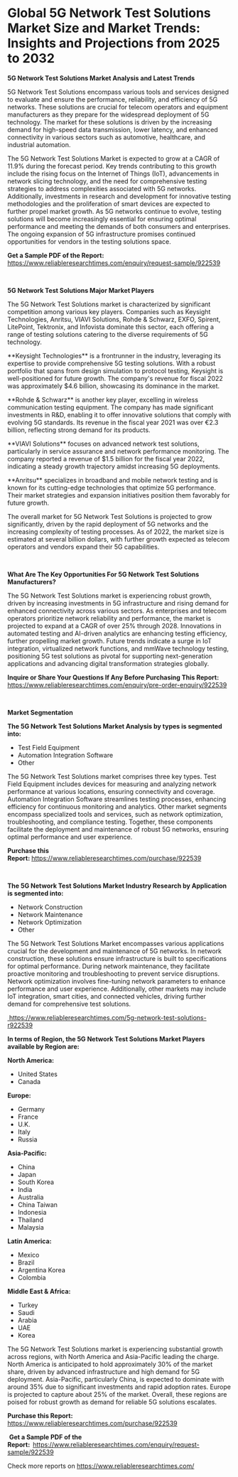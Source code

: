 <p><h1>Global 5G Network Test Solutions Market Size and Market Trends: Insights and Projections from 2025 to 2032</h1></p><p><strong>5G Network Test Solutions Market Analysis and Latest Trends</strong></p>
<p><p>5G Network Test Solutions encompass various tools and services designed to evaluate and ensure the performance, reliability, and efficiency of 5G networks. These solutions are crucial for telecom operators and equipment manufacturers as they prepare for the widespread deployment of 5G technology. The market for these solutions is driven by the increasing demand for high-speed data transmission, lower latency, and enhanced connectivity in various sectors such as automotive, healthcare, and industrial automation.</p><p>The 5G Network Test Solutions Market is expected to grow at a CAGR of 11.9% during the forecast period. Key trends contributing to this growth include the rising focus on the Internet of Things (IoT), advancements in network slicing technology, and the need for comprehensive testing strategies to address complexities associated with 5G networks. Additionally, investments in research and development for innovative testing methodologies and the proliferation of smart devices are expected to further propel market growth. As 5G networks continue to evolve, testing solutions will become increasingly essential for ensuring optimal performance and meeting the demands of both consumers and enterprises. The ongoing expansion of 5G infrastructure promises continued opportunities for vendors in the testing solutions space.</p></p>
<p><strong>Get a Sample PDF of the Report:&nbsp;</strong> <a href="https://www.reliableresearchtimes.com/enquiry/request-sample/922539?utm_campaign=2643&utm_medium=2&utm_source=Github&utm_content=ia&utm_term=07032025&utm_id=5g-network-test-solutions">https://www.reliableresearchtimes.com/enquiry/request-sample/922539</a></p>
<p>&nbsp;</p>
<p><strong>5G Network Test Solutions Major Market Players</strong></p>
<p><p>The 5G Network Test Solutions market is characterized by significant competition among various key players. Companies such as Keysight Technologies, Anritsu, VIAVI Solutions, Rohde & Schwarz, EXFO, Spirent, LitePoint, Tektronix, and Infovista dominate this sector, each offering a range of testing solutions catering to the diverse requirements of 5G technology.</p><p>**Keysight Technologies** is a frontrunner in the industry, leveraging its expertise to provide comprehensive 5G testing solutions. With a robust portfolio that spans from design simulation to protocol testing, Keysight is well-positioned for future growth. The company's revenue for fiscal 2022 was approximately $4.6 billion, showcasing its dominance in the market.</p><p>**Rohde & Schwarz** is another key player, excelling in wireless communication testing equipment. The company has made significant investments in R&D, enabling it to offer innovative solutions that comply with evolving 5G standards. Its revenue in the fiscal year 2021 was over €2.3 billion, reflecting strong demand for its products.</p><p>**VIAVI Solutions** focuses on advanced network test solutions, particularly in service assurance and network performance monitoring. The company reported a revenue of $1.5 billion for the fiscal year 2022, indicating a steady growth trajectory amidst increasing 5G deployments.</p><p>**Anritsu** specializes in broadband and mobile network testing and is known for its cutting-edge technologies that optimize 5G performance. Their market strategies and expansion initiatives position them favorably for future growth.</p><p>The overall market for 5G Network Test Solutions is projected to grow significantly, driven by the rapid deployment of 5G networks and the increasing complexity of testing processes. As of 2022, the market size is estimated at several billion dollars, with further growth expected as telecom operators and vendors expand their 5G capabilities.</p></p>
<p>&nbsp;</p>
<p><strong>What Are The Key Opportunities For 5G Network Test Solutions Manufacturers?</strong></p>
<p><p>The 5G Network Test Solutions market is experiencing robust growth, driven by increasing investments in 5G infrastructure and rising demand for enhanced connectivity across various sectors. As enterprises and telecom operators prioritize network reliability and performance, the market is projected to expand at a CAGR of over 25% through 2028. Innovations in automated testing and AI-driven analytics are enhancing testing efficiency, further propelling market growth. Future trends indicate a surge in IoT integration, virtualized network functions, and mmWave technology testing, positioning 5G test solutions as pivotal for supporting next-generation applications and advancing digital transformation strategies globally.</p></p>
<p><strong>Inquire or Share Your Questions If Any Before Purchasing This Report:</strong> <a href="https://www.reliableresearchtimes.com/enquiry/pre-order-enquiry/922539?utm_campaign=2643&utm_medium=2&utm_source=Github&utm_content=ia&utm_term=07032025&utm_id=5g-network-test-solutions">https://www.reliableresearchtimes.com/enquiry/pre-order-enquiry/922539</a></p>
<p>&nbsp;</p>
<p><strong>Market Segmentation</strong></p>
<p><strong>The 5G Network Test Solutions Market Analysis by types is segmented into:</strong></p>
<p><ul><li>Test Field Equipment</li><li>Automation Integration Software</li><li>Other</li></ul></p>
<p><p>The 5G Network Test Solutions market comprises three key types. Test Field Equipment includes devices for measuring and analyzing network performance at various locations, ensuring connectivity and coverage. Automation Integration Software streamlines testing processes, enhancing efficiency for continuous monitoring and analytics. Other market segments encompass specialized tools and services, such as network optimization, troubleshooting, and compliance testing. Together, these components facilitate the deployment and maintenance of robust 5G networks, ensuring optimal performance and user experience.</p></p>
<p><strong>Purchase this Report:&nbsp;</strong><a href="https://www.reliableresearchtimes.com/purchase/922539?utm_campaign=2643&utm_medium=2&utm_source=Github&utm_content=ia&utm_term=07032025&utm_id=5g-network-test-solutions">https://www.reliableresearchtimes.com/purchase/922539</a></p>
<p>&nbsp;</p>
<p><strong>The 5G Network Test Solutions Market Industry Research by Application is segmented into:</strong></p>
<p><ul><li>Network Construction</li><li>Network Maintenance</li><li>Network Optimization</li><li>Other</li></ul></p>
<p><p>The 5G Network Test Solutions Market encompasses various applications crucial for the development and maintenance of 5G networks. In network construction, these solutions ensure infrastructure is built to specifications for optimal performance. During network maintenance, they facilitate proactive monitoring and troubleshooting to prevent service disruptions. Network optimization involves fine-tuning network parameters to enhance performance and user experience. Additionally, other markets may include IoT integration, smart cities, and connected vehicles, driving further demand for comprehensive test solutions.</p></p>
<p><a href="https://www.reliableresearchtimes.com/5g-network-test-solutions-r922539?utm_campaign=2643&utm_medium=2&utm_source=Github&utm_content=ia&utm_term=07032025&utm_id=5g-network-test-solutions">&nbsp;https://www.reliableresearchtimes.com/5g-network-test-solutions-r922539</a></p>
<p><strong>In terms of Region, the 5G Network Test Solutions Market Players available by Region are:</strong></p>
<p>
    <p> <strong> North America: </strong>
        <ul>
            <li>United States</li>
            <li>Canada</li>
        </ul>
        </p> 
    <p> <strong> Europe: </strong>
        <ul>
            <li>Germany</li>
            <li>France</li>
            <li>U.K.</li>
            <li>Italy</li>
            <li>Russia</li>
        </ul>
        </p> 
    <p> <strong> Asia-Pacific: </strong>
        <ul>
            <li>China</li>
            <li>Japan</li>
            <li>South Korea</li>
            <li>India</li>
            <li>Australia</li>
            <li>China Taiwan</li>
            <li>Indonesia</li>
            <li>Thailand</li>
            <li>Malaysia</li>
        </ul>
        </p> 
    <p> <strong> Latin America: </strong>
        <ul>
            <li>Mexico</li>
            <li>Brazil</li>
            <li>Argentina Korea</li>
            <li>Colombia</li>
        </ul>
        </p> 
    <p> <strong> Middle East & Africa: </strong>
        <ul>
            <li>Turkey</li>
            <li>Saudi</li>
            <li>Arabia</li>
            <li>UAE</li>
            <li>Korea</li>
        </ul>
    </p>
    </p>
<p><p>The 5G Network Test Solutions market is experiencing substantial growth across regions, with North America and Asia-Pacific leading the charge. North America is anticipated to hold approximately 30% of the market share, driven by advanced infrastructure and high demand for 5G deployment. Asia-Pacific, particularly China, is expected to dominate with around 35% due to significant investments and rapid adoption rates. Europe is projected to capture about 25% of the market. Overall, these regions are poised for robust growth as demand for reliable 5G solutions escalates.</p></p>
<p><strong>Purchase this Report: </strong><a href="https://www.reliableresearchtimes.com/purchase/922539?utm_campaign=2643&utm_medium=2&utm_source=Github&utm_content=ia&utm_term=07032025&utm_id=5g-network-test-solutions">https://www.reliableresearchtimes.com/purchase/922539</a></p>
<p>&nbsp;<strong>Get a Sample PDF of the Report:&nbsp;&nbsp;</strong><a href="https://www.reliableresearchtimes.com/enquiry/request-sample/922539?utm_campaign=2643&utm_medium=2&utm_source=Github&utm_content=ia&utm_term=07032025&utm_id=5g-network-test-solutions">https://www.reliableresearchtimes.com/enquiry/request-sample/922539</a></p>
<p><strong></strong></p>
<p>Check more reports on <a href="https://www.reliableresearchtimes.com/?utm_campaign=2643&utm_medium=2&utm_source=Github&utm_content=ia&utm_term=07032025&utm_id=5g-network-test-solutions">https://www.reliableresearchtimes.com/</a></p>